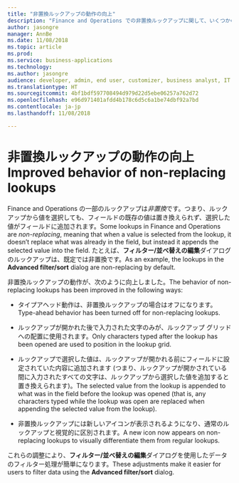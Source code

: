 ```yaml
---
title: "非置換ルックアップの動作の向上"
description: "Finance and Operations での非置換ルックアップに関して、いくつかの機能向上が行われています。"
author: jasongre
manager: AnnBe
ms.date: 11/08/2018
ms.topic: article
ms.prod: 
ms.service: business-applications
ms.technology: 
ms.author: jasongre
audience: developer, admin, end user, customizer, business analyst, IT pro
ms.translationtype: HT
ms.sourcegitcommit: 4bf1bdf597708494d979d22d5ebe06257a762d72
ms.openlocfilehash: e96d971401afdd4b178c6d5c6a1be74dbf92a7bd
ms.contentlocale: ja-jp
ms.lasthandoff: 11/08/2018

---
```


# <a name="improved-behavior-of-non-replacing-lookups"></a><span data-ttu-id="584a7-103">非置換ルックアップの動作の向上</span><span class="sxs-lookup"><span data-stu-id="584a7-103">Improved behavior of non-replacing lookups</span></span>

<span data-ttu-id="584a7-104">Finance and Operations の一部のルックアップは*非置換*です。つまり、ルックアップから値を選択しても、フィールドの既存の値は置き換えられず、選択した値がフィールドに追加されます。</span><span class="sxs-lookup"><span data-stu-id="584a7-104">Some lookups in Finance and Operations are *non-replacing*, meaning that when a value is selected from the lookup, it doesn’t replace what was already in the field, but instead it appends the selected value into the field.</span></span> <span data-ttu-id="584a7-105">たとえば、**フィルター/並べ替えの編集**ダイアログのルックアップは、既定では非置換です。</span><span class="sxs-lookup"><span data-stu-id="584a7-105">As an example, the lookups in the **Advanced filter/sort** dialog are non-replacing by default.</span></span>  

<span data-ttu-id="584a7-106">非置換ルックアップの動作が、次のように向上しました。</span><span class="sxs-lookup"><span data-stu-id="584a7-106">The behavior of non-replacing lookups has been improved in the following ways:</span></span> 

- <span data-ttu-id="584a7-107">タイプアヘッド動作は、非置換ルックアップの場合はオフになります。</span><span class="sxs-lookup"><span data-stu-id="584a7-107">Type-ahead behavior has been turned off for non-replacing lookups.</span></span> 

- <span data-ttu-id="584a7-108">ルックアップが開かれた後で入力された文字のみが、ルックアップ グリッドへの配置に使用されます。</span><span class="sxs-lookup"><span data-stu-id="584a7-108">Only characters typed after the lookup has been opened are used to position in the lookup grid.</span></span>

- <span data-ttu-id="584a7-109">ルックアップで選択した値は、ルックアップが開かれる前にフィールドに設定されていた内容に追加されます (つまり、ルックアップが開かされている間に入力されたすべての文字は、ルックアップから選択した値を追加すると置き換えられます)。</span><span class="sxs-lookup"><span data-stu-id="584a7-109">The selected value from the lookup is appended to what was in the field before the lookup was opened (that is, any characters typed while the lookup was open are replaced when appending the selected value from the lookup).</span></span>  

- <span data-ttu-id="584a7-110">非置換ルックアップには新しいアイコンが表示されるようになり、通常のルックアップと視覚的に区別されます。</span><span class="sxs-lookup"><span data-stu-id="584a7-110">A new icon now appears on non-replacing lookups to visually differentiate them from regular lookups.</span></span>

<span data-ttu-id="584a7-111">これらの調整により、**フィルター/並べ替えの編集**ダイアログを使用したデータのフィルター処理が簡単になります。</span><span class="sxs-lookup"><span data-stu-id="584a7-111">These adjustments make it easier for users to filter data using the **Advanced filter/sort** dialog.</span></span>

